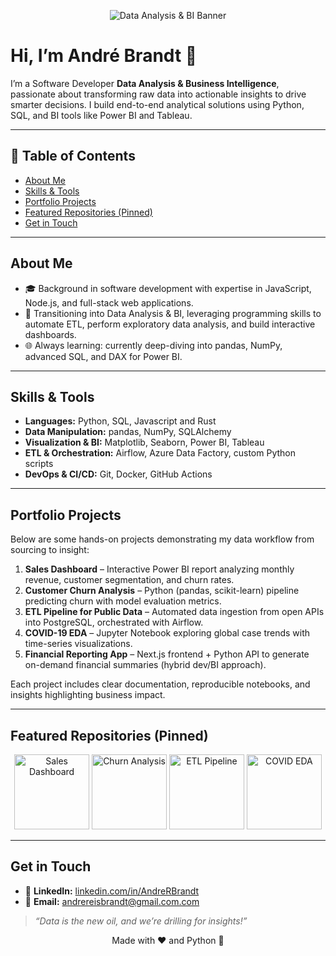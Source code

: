<!-- Banner/Header -->
<p align="center">
  <img src="banner.png" alt="Data Analysis & BI Banner" />
</p>

# Hi, I’m André Brandt 👋

I’m a Software Developer **Data Analysis & Business Intelligence**, passionate about transforming raw data into actionable insights to drive smarter decisions. I build end-to-end analytical solutions using Python, SQL, and BI tools like Power BI and Tableau.

---

## 📖 Table of Contents

- [About Me](#about-me)  
- [Skills & Tools](#skills--tools)  
- [Portfolio Projects](#portfolio-projects)  
- [Featured Repositories (Pinned)](#featured-repositories-pinned)  
- [Get in Touch](#get-in-touch)  

---

## About Me

- 🎓 Background in software development with expertise in JavaScript, Node.js, and full-stack web applications.  
- 🔄 Transitioning into Data Analysis & BI, leveraging programming skills to automate ETL, perform exploratory data analysis, and build interactive dashboards.  
- 🌐 Always learning: currently deep-diving into pandas, NumPy, advanced SQL, and DAX for Power BI.  

---

## Skills & Tools

- **Languages:** Python, SQL, Javascript and Rust 
- **Data Manipulation:** pandas, NumPy, SQLAlchemy  
- **Visualization & BI:** Matplotlib, Seaborn, Power BI, Tableau  
- **ETL & Orchestration:** Airflow, Azure Data Factory, custom Python scripts  
- **DevOps & CI/CD:** Git, Docker, GitHub Actions  

---

## Portfolio Projects

Below are some hands-on projects demonstrating my data workflow from sourcing to insight:

1. **Sales Dashboard** – Interactive Power BI report analyzing monthly revenue, customer segmentation, and churn rates.  
2. **Customer Churn Analysis** – Python (pandas, scikit-learn) pipeline predicting churn with model evaluation metrics.  
3. **ETL Pipeline for Public Data** – Automated data ingestion from open APIs into PostgreSQL, orchestrated with Airflow.  
4. **COVID-19 EDA** – Jupyter Notebook exploring global case trends with time-series visualizations.  
5. **Financial Reporting App** – Next.js frontend + Python API to generate on-demand financial summaries (hybrid dev/BI approach).  

Each project includes clear documentation, reproducible notebooks, and insights highlighting business impact.

---

## Featured Repositories (Pinned)

<p align="center">
  <a href="https://github.com/AndreRBrandt/sales-dashboard"><img src="sales-dashboard/thumbnail.png" alt="Sales Dashboard" width="120" /></a>
  <a href="https://github.com/AndreRBrandt/churn-analysis"><img src="churn-analysis/thumbnail.png" alt="Churn Analysis" width="120" /></a>
  <a href="https://github.com/AndreRBrandt/etl-pipeline"><img src="etl-pipeline/thumbnail.png" alt="ETL Pipeline" width="120" /></a>
  <a href="https://github.com/AndreRBrandt/covid-eda"><img src="covid-eda/thumbnail.png" alt="COVID EDA" width="120" /></a>
</p>

---

## Get in Touch

- 🔗 **LinkedIn:** [linkedin.com/in/AndreRBrandt](https://www.linkedin.com/in/AndreRBrandt/)  
- 📧 **Email:** andrereisbrandt@gmail.com.com  

> _“Data is the new oil, and we’re drilling for insights!”_

<p align="center">
  Made with ❤️ and Python 🐍
</p>

